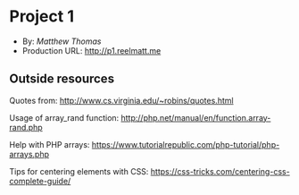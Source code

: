 # Project 1
+ By: *Matthew Thomas*
+ Production URL: <http://p1.reelmatt.me>

## Outside resources
Quotes from: <http://www.cs.virginia.edu/~robins/quotes.html>

Usage of array_rand function: <http://php.net/manual/en/function.array-rand.php>

Help with PHP arrays: <https://www.tutorialrepublic.com/php-tutorial/php-arrays.php>

Tips for centering elements with CSS: <https://css-tricks.com/centering-css-complete-guide/>
